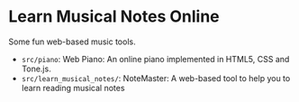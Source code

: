 # Learn Musical Notes Online

Some fun web-based music tools.

* `src/piano`: Web Piano: An online piano implemented in HTML5, CSS and Tone.js.</a>
* `src/learn_musical_notes/`: NoteMaster: A web-based tool to help you to learn reading musical notes</a>


